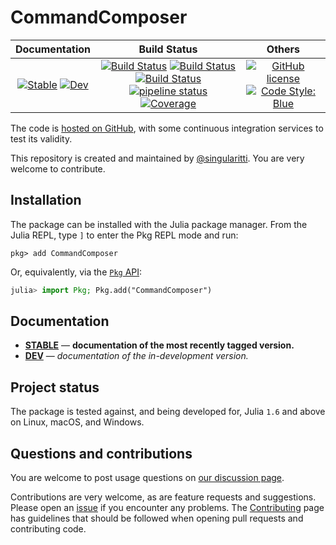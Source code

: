 # CommandComposer

|                                 **Documentation**                                  |                                                                                                 **Build Status**                                                                                                 |                                        **Others**                                         |
| :--------------------------------------------------------------------------------: | :--------------------------------------------------------------------------------------------------------------------------------------------------------------------------------------------------------------: | :---------------------------------------------------------------------------------------: |
| [![Stable][docs-stable-img]][docs-stable-url] [![Dev][docs-dev-img]][docs-dev-url] | [![Build Status][gha-img]][gha-url] [![Build Status][appveyor-img]][appveyor-url] [![Build Status][cirrus-img]][cirrus-url] [![pipeline status][gitlab-img]][gitlab-url] [![Coverage][codecov-img]][codecov-url] | [![GitHub license][license-img]][license-url] [![Code Style: Blue][style-img]][style-url] |

[docs-stable-img]: https://img.shields.io/badge/docs-stable-blue.svg
[docs-stable-url]: https://singularitti.github.io/CommandComposer.jl/stable
[docs-dev-img]: https://img.shields.io/badge/docs-dev-blue.svg
[docs-dev-url]: https://singularitti.github.io/CommandComposer.jl/dev
[gha-img]: https://github.com/singularitti/CommandComposer.jl/workflows/CI/badge.svg
[gha-url]: https://github.com/singularitti/CommandComposer.jl/actions
[appveyor-img]: https://ci.appveyor.com/api/projects/status/github/singularitti/CommandComposer.jl?svg=true
[appveyor-url]: https://ci.appveyor.com/project/singularitti/CommandComposer-jl
[cirrus-img]: https://api.cirrus-ci.com/github/singularitti/CommandComposer.jl.svg
[cirrus-url]: https://cirrus-ci.com/github/singularitti/CommandComposer.jl
[gitlab-img]: https://gitlab.com/singularitti/CommandComposer.jl/badges/main/pipeline.svg
[gitlab-url]: https://gitlab.com/singularitti/CommandComposer.jl/-/pipelines
[codecov-img]: https://codecov.io/gh/singularitti/CommandComposer.jl/branch/main/graph/badge.svg
[codecov-url]: https://codecov.io/gh/singularitti/CommandComposer.jl
[license-img]: https://img.shields.io/github/license/singularitti/CommandComposer.jl
[license-url]: https://github.com/singularitti/CommandComposer.jl/blob/main/LICENSE
[style-img]: https://img.shields.io/badge/code%20style-blue-4495d1.svg
[style-url]: https://github.com/invenia/BlueStyle

The code is [hosted on GitHub](https://github.com/singularitti/CommandComposer.jl),
with some continuous integration services to test its validity.

This repository is created and maintained by [@singularitti](https://github.com/singularitti).
You are very welcome to contribute.

## Installation

The package can be installed with the Julia package manager.
From the Julia REPL, type `]` to enter the Pkg REPL mode and run:

```
pkg> add CommandComposer
```

Or, equivalently, via the [`Pkg` API](https://pkgdocs.julialang.org/v1/getting-started/):

```julia
julia> import Pkg; Pkg.add("CommandComposer")
```

## Documentation

- [**STABLE**][docs-stable-url] — **documentation of the most recently tagged version.**
- [**DEV**][docs-dev-url] — _documentation of the in-development version._

## Project status

The package is tested against, and being developed for, Julia `1.6` and above on Linux,
macOS, and Windows.

## Questions and contributions

You are welcome to post usage questions on [our discussion page][discussions-url].

Contributions are very welcome, as are feature requests and suggestions. Please open an
[issue][issues-url] if you encounter any problems. The [Contributing](@ref) page has
guidelines that should be followed when opening pull requests and contributing code.

[discussions-url]: https://github.com/singularitti/CommandComposer.jl/discussions
[issues-url]: https://github.com/singularitti/CommandComposer.jl/issues
